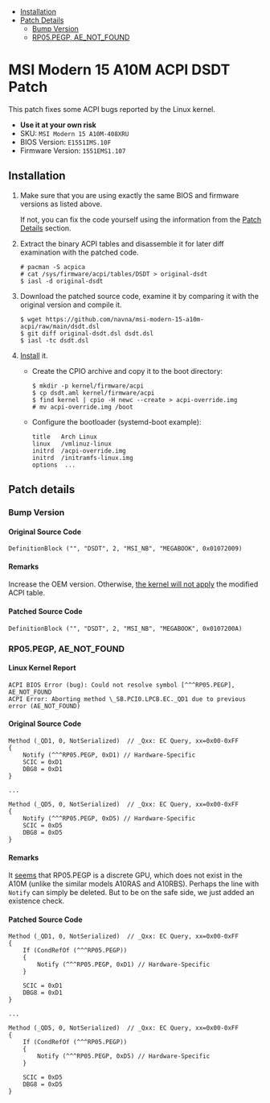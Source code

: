 - [Installation](#installation)
- [Patch Details](#patch-details)
  - [Bump Version](#bump-version)
  - [RP05.PEGP, AE_NOT_FOUND](#rp05pegp-ae_not_found)

# MSI Modern 15 A10M ACPI DSDT Patch

This patch fixes some ACPI bugs reported by the Linux kernel.

- **Use it at your own risk**
- SKU: `MSI Modern 15 A10M-408XRU`
- BIOS Version: `E1551IMS.10F`
- Firmware Version: `1551EMS1.107`

## Installation

1. Make sure that you are using exactly the same BIOS and firmware versions as listed above.

    If not, you can fix the code yourself using the information from the [Patch Details](#patch-details) section.

2. Extract the binary ACPI tables and disassemble it for later diff examination with the patched code.

    ```
    # pacman -S acpica
    # cat /sys/firmware/acpi/tables/DSDT > original-dsdt
    $ iasl -d original-dsdt
    ```

3. Download the patched source code, examine it by comparing it with the original version and compile it.

    ```
    $ wget https://github.com/navna/msi-modern-15-a10m-acpi/raw/main/dsdt.dsl
    $ git diff original-dsdt.dsl dsdt.dsl
    $ iasl -tc dsdt.dsl
    ```

3. [Install](https://wiki.archlinux.org/title/DSDT#Using_modified_code) it.

    - Create the CPIO archive and copy it to the boot directory:

        ```
        $ mkdir -p kernel/firmware/acpi
        $ cp dsdt.aml kernel/firmware/acpi
        $ find kernel | cpio -H newc --create > acpi-override.img
        # mv acpi-override.img /boot
        ```

    - Configure the bootloader (systemd-boot example):

        ```
        title   Arch Linux
        linux   /vmlinuz-linux
        initrd  /acpi-override.img
        initrd  /initramfs-linux.img
        options  ...
        ```

## Patch details

### Bump Version

#### Original Source Code

``` dsl
DefinitionBlock ("", "DSDT", 2, "MSI_NB", "MEGABOOK", 0x01072009)
```

#### Remarks

Increase the OEM version. Otherwise, [the kernel will not apply](https://wiki.archlinux.org/title/DSDT#Recompiling_it_yourself) the modified ACPI table.

#### Patched Source Code

``` dsl
DefinitionBlock ("", "DSDT", 2, "MSI_NB", "MEGABOOK", 0x0107200A)
```

### RP05.PEGP, AE_NOT_FOUND

#### Linux Kernel Report

```
ACPI BIOS Error (bug): Could not resolve symbol [^^^RP05.PEGP], AE_NOT_FOUND
ACPI Error: Aborting method \_SB.PCI0.LPCB.EC._QD1 due to previous error (AE_NOT_FOUND)
```

#### Original Source Code

``` dsl
Method (_QD1, 0, NotSerialized)  // _Qxx: EC Query, xx=0x00-0xFF
{
    Notify (^^^RP05.PEGP, 0xD1) // Hardware-Specific
    SCIC = 0xD1
    DBG8 = 0xD1
}

...

Method (_QD5, 0, NotSerialized)  // _Qxx: EC Query, xx=0x00-0xFF
{
    Notify (^^^RP05.PEGP, 0xD5) // Hardware-Specific
    SCIC = 0xD5
    DBG8 = 0xD5
}
```

#### Remarks

It [seems](https://www.insanelymac.com/forum/topic/329311-help-me-to-disabling-nvidia-card/) that RP05.PEGP is a discrete GPU, which does not exist in the A10M (unlike the similar models A10RAS and A10RBS). Perhaps the line with `Notify` can simply be deleted. But to be on the safe side, we just added an existence check.

#### Patched Source Code

``` dsl
Method (_QD1, 0, NotSerialized)  // _Qxx: EC Query, xx=0x00-0xFF
{
    If (CondRefOf (^^^RP05.PEGP))
    {
        Notify (^^^RP05.PEGP, 0xD1) // Hardware-Specific
    }

    SCIC = 0xD1
    DBG8 = 0xD1
}

...

Method (_QD5, 0, NotSerialized)  // _Qxx: EC Query, xx=0x00-0xFF
{
    If (CondRefOf (^^^RP05.PEGP))
    {
        Notify (^^^RP05.PEGP, 0xD5) // Hardware-Specific
    }

    SCIC = 0xD5
    DBG8 = 0xD5
}
```
